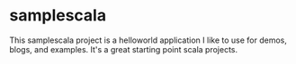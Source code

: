 # samplescala

This samplescala project is a helloworld application I like to use for demos, blogs, and examples. It's a great starting point scala projects.
